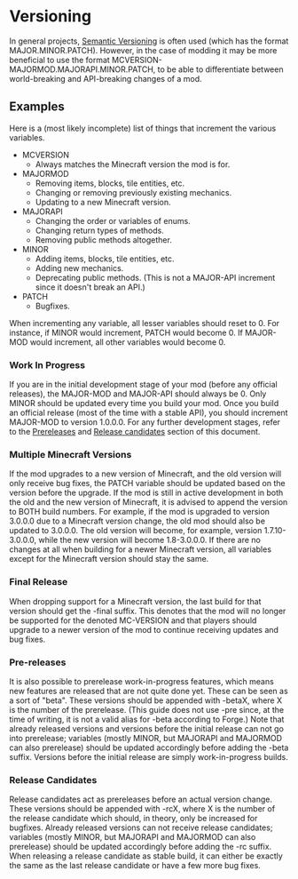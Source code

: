 Versioning
==========
In general projects, [Semantic Versioning](http://semver.org/) is often used (which has the format MAJOR.MINOR.PATCH). However, in the case of modding it may be more beneficial to use the format MCVERSION-MAJORMOD.MAJORAPI.MINOR.PATCH, to be able to differentiate between world-breaking and API-breaking changes of a mod.

Examples
---------
Here is a (most likely incomplete) list of things that increment the various variables.
* MCVERSION
	* Always matches the Minecraft version the mod is for.
* MAJORMOD
	* Removing items, blocks, tile entities, etc.
	* Changing or removing previously existing mechanics.
	* Updating to a new Minecraft version.
* MAJORAPI
	* Changing the order or variables of enums.
	* Changing return types of methods.
	* Removing public methods altogether.
* MINOR
	* Adding items, blocks, tile entities, etc.
	* Adding new mechanics.
	* Deprecating public methods. (This is not a MAJOR-API increment since it doesn't break an API.)
* PATCH
	* Bugfixes.

When incrementing any variable, all lesser variables should reset to 0. For instance, if MINOR would increment, PATCH would become 0. If MAJOR-MOD would increment, all other variables would become 0.

### Work In Progress
If you are in the initial development stage of your mod (before any official releases), the MAJOR-MOD and MAJOR-API should always be 0. Only MINOR should be updated every time you build your mod. Once you build an official release (most of the time with a stable API), you should increment MAJOR-MOD to version 1.0.0.0. For any further development stages, refer to the [Prereleases](#prereleases) and [Release candidates](#release-candidates) section of this document.

### Multiple Minecraft Versions
If the mod upgrades to a new version of Minecraft, and the old version will only receive bug fixes, the PATCH variable should be updated based on the version before the upgrade. If the mod is still in active development in both the old and the new version of Minecraft, it is advised to append the version to BOTH build numbers. For example, if the mod is upgraded to version 3.0.0.0 due to a Minecraft version change, the old mod should also be updated to 3.0.0.0. The old version will become, for example, version 1.7.10-3.0.0.0, while the new version will become 1.8-3.0.0.0. If there are no changes at all when building for a newer Minecraft version, all variables except for the Minecraft version should stay the same.

### Final Release
When dropping support for a Minecraft version, the last build for that version should get the -final suffix. This denotes that the mod will no longer be supported for the denoted MC-VERSION and that players should upgrade to a newer version of the mod to continue receiving updates and bug fixes.

### Pre-releases
It is also possible to prerelease work-in-progress features, which means new features are released that are not quite done yet. These can be seen as a sort of "beta". These versions should be appended with -betaX, where X is the number of the prerelease. (This guide does not use -pre since, at the time of writing, it is not a valid alias for -beta according to Forge.) Note that already released versions and versions before the initial release can not go into prerelease; variables (mostly MINOR, but MAJORAPI and MAJORMOD can also prerelease) should be updated accordingly before adding the -beta suffix. Versions before the initial release are simply work-in-progress builds.

### Release Candidates
Release candidates act as prereleases before an actual version change. These versions should be appended with -rcX, where X is the number of the release candidate which should, in theory, only be increased for bugfixes. Already released versions can not receive release candidates; variables (mostly MINOR, but MAJORAPI and MAJORMOD can also prerelease)  should be updated accordingly before adding the -rc suffix. When releasing a release candidate as stable build, it can either be exactly the same as the last release candidate or have a few more bug fixes.
